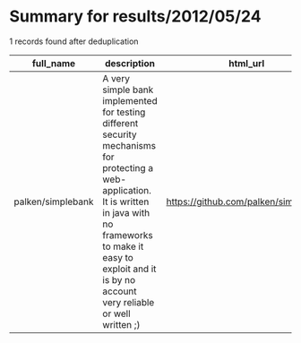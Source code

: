 
# Summary for results/2012/05/24
    
1 records found after deduplication

| full_name | description | html_url | matched_list | matched_count | pushed_at | size | stargazers_count | language | forks_count |
|-------------------|-----------------------------------------------------------------------------------------------------------------------------------------------------------------------------------------------------------------------------------------|--------------------------------------|----------------|-----------------|---------------------------|--------|--------------------|------------|---------------|
| palken/simplebank | A very simple bank implemented for testing different security mechanisms for protecting a web-application. It is written in java with no frameworks to make it easy to exploit and it is by no account very reliable or well written ;) | https://github.com/palken/simplebank | ['exploit'] | 1 | 2012-05-24 11:52:21+00:00 | 1312 | 1 | Java | 1 |
